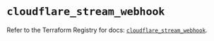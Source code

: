 # `cloudflare_stream_webhook`

Refer to the Terraform Registry for docs: [`cloudflare_stream_webhook`](https://registry.terraform.io/providers/cloudflare/cloudflare/5.5.0/docs/resources/stream_webhook).
